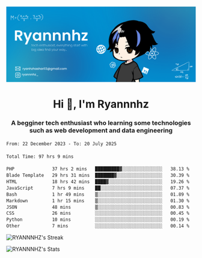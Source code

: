![Banner Tech](RYANNNHZ_20250628_124553_0000.png)

<h1 align="center">Hi 👋, I'm Ryannnhz</h1>
<h3 align="center">A begginer tech enthusiast who learning some technologies such as web development and data engineering</h3>


<!--START_SECTION:waka-->

```txt
From: 22 December 2023 - To: 20 July 2025

Total Time: 97 hrs 9 mins

PHP              37 hrs 2 mins   █████████▓░░░░░░░░░░░░░░░   38.13 %
Blade Template   29 hrs 31 mins  ███████▓░░░░░░░░░░░░░░░░░   30.39 %
HTML             18 hrs 42 mins  ████▓░░░░░░░░░░░░░░░░░░░░   19.26 %
JavaScript       7 hrs 9 mins    ██░░░░░░░░░░░░░░░░░░░░░░░   07.37 %
Bash             1 hr 49 mins    ▒░░░░░░░░░░░░░░░░░░░░░░░░   01.89 %
Markdown         1 hr 15 mins    ▒░░░░░░░░░░░░░░░░░░░░░░░░   01.30 %
JSON             48 mins         ▒░░░░░░░░░░░░░░░░░░░░░░░░   00.83 %
CSS              26 mins         ░░░░░░░░░░░░░░░░░░░░░░░░░   00.45 %
Python           10 mins         ░░░░░░░░░░░░░░░░░░░░░░░░░   00.19 %
Other            7 mins          ░░░░░░░░░░░░░░░░░░░░░░░░░   00.14 %
```

<!--END_SECTION:waka-->

![RYANNNHZ's Streak](https://github-readme-streak-stats.herokuapp.com/?user=RYANNNHZ&theme=react&hide_border=true)

![RYANNNHZ's Stats](https://github-readme-stats.vercel.app/api?username=RYANNNHZ&theme=react&show_icons=true&hide_border=true&count_private=true)